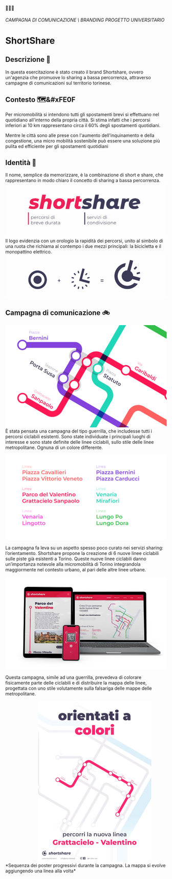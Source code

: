<meta name="description" content="Progetto universitario di branding per ShortShare: un'agenzia che promuove lo sharing a bassa percorrenza, attraverso campagne di comunicazioni sul territorio torinese..">
<favicon-emoji>🚴🏻‍♀️</favicon-emoji>

###### *CAMPAGNA DI COMUNICAZIONE \ BRANDING* *PROGETTO UNIVERSITARIO*

# ShortShare
## Descrizione 📢
In questa esercitazione è stato creato il brand Shortshare, ovvero un'agenzia che promuove lo sharing a bassa percorrenza, attraverso campagne di comunicazioni sul territorio torinese.

## Contesto 🗺&#xFE0F
Per micromobilità si intendono tutti gli spostamenti brevi si effettuano nel quotidiano all'interno della propria città. Si stima infatti che i percorsi inferiori ai 10 km rappresentano circa il 60% degli spostamenti quotidiani. 

Mentre le città sono alle prese con l'aumento dell'inquinamento e della congestione, una micro mobilità sostenibile può essere una soluzione più pulita ed efficiente per gli spostamenti quotidiani

## Identità 🎨
Il nome, semplice da memorizzare, è la combinazione di short e share, che rappresentano in modo chiaro il concetto di sharing a bassa percorrenza.  
![alt](naming.png)  
Il logo evidenzia con un orologio la rapidità dei percorsi, unito al simbolo di una ruota che richiama al contempo i due mezzi principali: la bicicletta e il monopattino elettrico.
![alt](logo.png) 

## Campagna di comunicazione 🚲
![alt](mappa_particolare.png) 
È stata pensata una campagna del tipo guerrilla, che includesse tutti i percorsi ciclabili esistenti. 
Sono state individuate i principali luoghi di interesse e sono state definite delle linee ciclabili, sullo stile delle linee metropolitane. Ognuna di un colore differente.

![alt](mappa_nomi.png) 


La campagna fa leva su un aspetto spesso poco curato nei servizi sharing: l’orientamento. Shortshare propone la creazione di 6 nuove linee ciclabili sulle piste già esistenti a Torino. Queste nuove linee ciclabili danno un’importanza notevole alla micromobilità di Torino integrandola maggiormente nel contesto urbano, al pari delle altre linee urbane. 

![alt](mockup_sito_app.jpg) 


Questa campagna, simile ad una guerrilla, prevedeva di colorare fisicamente parte delle ciclabili e di distribuire la mappa delle linee, progettata con uno stile volutamente sulla falsariga delle mappe delle metropolitane.



<img src="mappa_animata.gif" style="max-height:500px;width:revert;margin-left:calc(50% - 150px);margin-right:calc(50% - 150px);">
*Sequenza dei poster progressivi durante la campagna. La mappa si evolve aggiungendo una linea alla volta*
